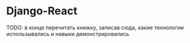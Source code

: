 # Django-React

TODO: в конце перечитать книжку, записав сюда, какие технологии использывались и навыки демонстрировались